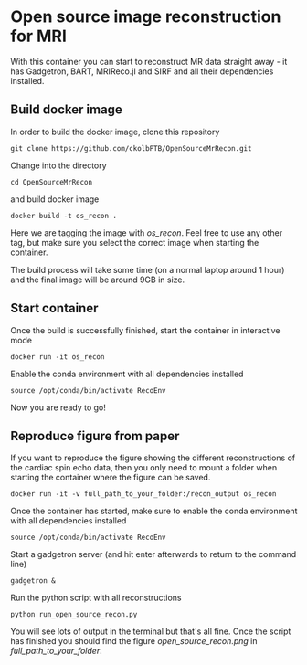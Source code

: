 # Open source image reconstruction for MRI

With this container you can start to reconstruct MR data straight away - it has Gadgetron, BART, MRIReco.jl and SIRF and all their dependencies installed. 

## Build docker image
In order to build the docker image, clone this repository
```
git clone https://github.com/ckolbPTB/OpenSourceMrRecon.git
```

Change into the directory
```
cd OpenSourceMrRecon
```

and build docker image
```
docker build -t os_recon .
```

Here we are tagging the image with *os_recon*. Feel free to use any other tag, but make sure you select the correct image when starting the container.  

The build process will take some time (on a normal laptop around 1 hour) and the final image will be around 9GB in size.

## Start container
Once the build is successfully finished, start the container in interactive mode
```
docker run -it os_recon
```

Enable the conda environment with all dependencies installed
```
source /opt/conda/bin/activate RecoEnv
```

Now you are ready to go!

## Reproduce figure from paper
If you want to reproduce the figure showing the different reconstructions of the cardiac spin echo data, then you only need to mount a folder when starting the container where the figure can be saved. 
```
docker run -it -v full_path_to_your_folder:/recon_output os_recon
```

Once the container has started, make sure to enable the conda environment with all dependencies installed
```
source /opt/conda/bin/activate RecoEnv
```

Start a gadgetron server (and hit enter afterwards to return to the command line)
```
gadgetron &
```

Run the python script with all reconstructions
```
python run_open_source_recon.py
```

You will see lots of output in the terminal but that's all fine. Once the script has finished you should find the figure *open_source_recon.png* in *full_path_to_your_folder*.

